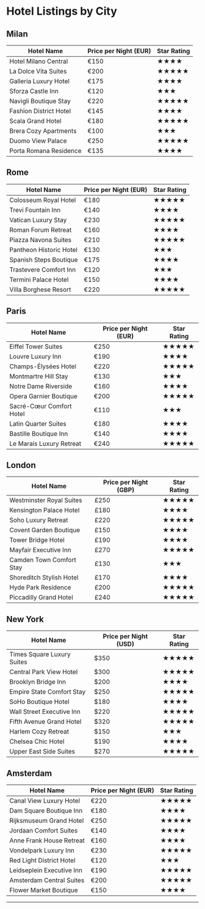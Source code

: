 # Hotel Listings by City

## Milan

| Hotel Name              | Price per Night (EUR) | Star Rating |
|-------------------------|-----------------------|-------------|
| Hotel Milano Central     | €150                  | ★★★★        |
| La Dolce Vita Suites     | €200                  | ★★★★★       |
| Galleria Luxury Hotel    | €175                  | ★★★★        |
| Sforza Castle Inn        | €120                  | ★★★         |
| Navigli Boutique Stay    | €220                  | ★★★★★       |
| Fashion District Hotel   | €145                  | ★★★★        |
| Scala Grand Hotel        | €180                  | ★★★★★       |
| Brera Cozy Apartments    | €100                  | ★★★         |
| Duomo View Palace        | €250                  | ★★★★★       |
| Porta Romana Residence   | €135                  | ★★★★        |

## Rome

| Hotel Name              | Price per Night (EUR) | Star Rating |
|-------------------------|-----------------------|-------------|
| Colosseum Royal Hotel    | €180                  | ★★★★★       |
| Trevi Fountain Inn       | €140                  | ★★★★        |
| Vatican Luxury Stay      | €230                  | ★★★★★       |
| Roman Forum Retreat      | €160                  | ★★★★        |
| Piazza Navona Suites     | €210                  | ★★★★★       |
| Pantheon Historic Hotel  | €130                  | ★★★         |
| Spanish Steps Boutique   | €175                  | ★★★★        |
| Trastevere Comfort Inn   | €120                  | ★★★         |
| Termini Palace Hotel     | €150                  | ★★★★        |
| Villa Borghese Resort    | €220                  | ★★★★★       |

## Paris

| Hotel Name               | Price per Night (EUR) | Star Rating |
|--------------------------|-----------------------|-------------|
| Eiffel Tower Suites       | €250                  | ★★★★★       |
| Louvre Luxury Inn         | €190                  | ★★★★        |
| Champs-Élysées Hotel      | €220                  | ★★★★★       |
| Montmartre Hill Stay      | €130                  | ★★★         |
| Notre Dame Riverside      | €160                  | ★★★★        |
| Opera Garnier Boutique    | €200                  | ★★★★★       |
| Sacré-Cœur Comfort Hotel  | €110                  | ★★★         |
| Latin Quarter Suites      | €180                  | ★★★★        |
| Bastille Boutique Inn     | €140                  | ★★★★        |
| Le Marais Luxury Retreat  | €240                  | ★★★★★       |

## London

| Hotel Name                | Price per Night (GBP) | Star Rating |
|---------------------------|-----------------------|-------------|
| Westminster Royal Suites   | £250                  | ★★★★★       |
| Kensington Palace Hotel    | £180                  | ★★★★        |
| Soho Luxury Retreat        | £220                  | ★★★★★       |
| Covent Garden Boutique     | £150                  | ★★★★        |
| Tower Bridge Hotel         | £190                  | ★★★★        |
| Mayfair Executive Inn      | £270                  | ★★★★★       |
| Camden Town Comfort Stay   | £130                  | ★★★         |
| Shoreditch Stylish Hotel   | £170                  | ★★★★        |
| Hyde Park Residence        | £200                  | ★★★★★       |
| Piccadilly Grand Hotel     | £240                  | ★★★★★       |

## New York

| Hotel Name                | Price per Night (USD) | Star Rating |
|---------------------------|-----------------------|-------------|
| Times Square Luxury Suites | $350                  | ★★★★★       |
| Central Park View Hotel    | $300                  | ★★★★★       |
| Brooklyn Bridge Inn        | $200                  | ★★★★        |
| Empire State Comfort Stay  | $250                  | ★★★★★       |
| SoHo Boutique Hotel        | $180                  | ★★★★        |
| Wall Street Executive Inn  | $220                  | ★★★★★       |
| Fifth Avenue Grand Hotel   | $320                  | ★★★★★       |
| Harlem Cozy Retreat        | $150                  | ★★★         |
| Chelsea Chic Hotel         | $190                  | ★★★★        |
| Upper East Side Suites     | $270                  | ★★★★★       |

## Amsterdam

| Hotel Name               | Price per Night (EUR) | Star Rating |
|--------------------------|-----------------------|-------------|
| Canal View Luxury Hotel   | €220                  | ★★★★★       |
| Dam Square Boutique Inn   | €180                  | ★★★★        |
| Rijksmuseum Grand Hotel   | €250                  | ★★★★★       |
| Jordaan Comfort Suites    | €140                  | ★★★★        |
| Anne Frank House Retreat  | €160                  | ★★★★        |
| Vondelpark Luxury Inn     | €230                  | ★★★★★       |
| Red Light District Hotel  | €120                  | ★★★         |
| Leidseplein Executive Inn | €190                  | ★★★★★       |
| Amsterdam Central Suites  | €200                  | ★★★★★       |
| Flower Market Boutique    | €150                  | ★★★★        |

---
